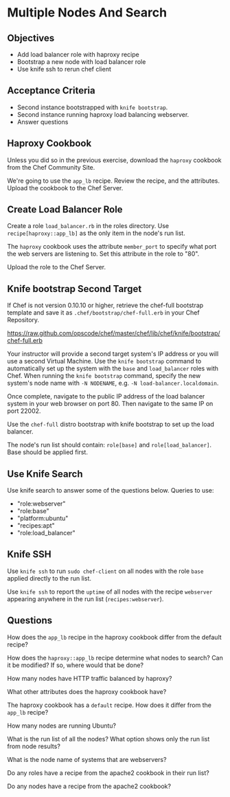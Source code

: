 Multiple Nodes And Search
======================

## Objectives

* Add load balancer role with haproxy recipe
* Bootstrap a new node with load balancer role
* Use knife ssh to rerun chef client

## Acceptance Criteria

* Second instance bootstrapped with `knife bootstrap`.
* Second instance running haproxy load balancing webserver.
* Answer questions

## Haproxy Cookbook

Unless you did so in the previous exercise, download the `haproxy`
cookbook from the Chef Community Site.

We're going to use the `app_lb` recipe. Review the recipe, and the
attributes. Upload the cookbook to the Chef Server.

## Create Load Balancer Role

Create a role `load_balancer.rb` in the roles directory. Use
`recipe[haproxy::app_lb]` as the only item in the node's run list.

The `haproxy` cookbook uses the attribute `member_port` to specify
what port the web servers are listening to. Set this attribute in the
role to "80".

Upload the role to the Chef Server.

## Knife bootstrap Second Target

If Chef is not version 0.10.10 or higher, retrieve the chef-full
bootstrap template and save it as `.chef/bootstrap/chef-full.erb` in
your Chef Repository.

https://raw.github.com/opscode/chef/master/chef/lib/chef/knife/bootstrap/chef-full.erb

Your instructor will provide a second target system's IP address or
you will use a second Virtual Machine. Use the `knife bootstrap`
command to automatically set up the system with the `base` and
`load_balancer` roles with Chef. When running the `knife bootstrap`
command, specify the new system's node name with `-N NODENAME`, e.g.
`-N load-balancer.localdomain`.

Once complete, navigate to the public IP address of the load balancer
system in your web browser on port 80. Then navigate to the same IP on
port 22002.

Use the `chef-full` distro bootstrap with knife bootstrap to set up
the load balancer.

The node's run list should contain: `role[base]` and
`role[load_balancer]`. Base should be applied first.

## Use Knife Search

Use knife search to answer some of the questions below. Queries to use:

* "role:webserver"
* "role:base"
* "platform:ubuntu"
* "recipes:apt"
* "role:load_balancer"

## Knife SSH

Use `knife ssh` to run `sudo chef-client` on all nodes with the role
`base` applied directly to the run list.

Use `knife ssh` to report the `uptime` of all nodes with the recipe
`webserver` appearing anywhere in the run list (`recipes:webserver`).

## Questions

How does the `app_lb` recipe in the haproxy cookbook differ from the
default recipe?

How does the `haproxy::app_lb` recipe determine what nodes to search?
Can it be modified? If so, where would that be done?

How many nodes have HTTP traffic balanced by haproxy?

What other attributes does the haproxy cookbook have?

The haproxy cookbook has a `default` recipe. How does it differ from
the `app_lb` recipe?

How many nodes are running Ubuntu?

What is the run list of all the nodes? What option shows only the run
list from node results?

What is the node name of systems that are webservers?

Do any roles have a recipe from the apache2 cookbook in their run
list?

Do any nodes have a recipe from the apache2 cookbook?
